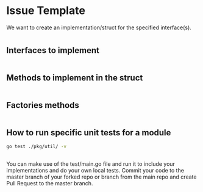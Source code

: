 <!-- 
1) Paragraph explaining that we want to create an implementation/struct for the specified interface(s).
 -->

# Issue Template
We want to create an implementation/struct for the specified interface(s).

#


## Interfaces to implement
```
```  


## Methods to implement in the struct
```
```  


## Factories methods
```
```  

## How to run specific unit tests for a module

```bash
go test ./pkg/util/ -v
```

  ##
  

You can make use of the test/main.go file and run it to include your implementations and do your own local tests. Commit your code to the master branch of your forked repo or branch from the main repo and create Pull Request to the master branch.